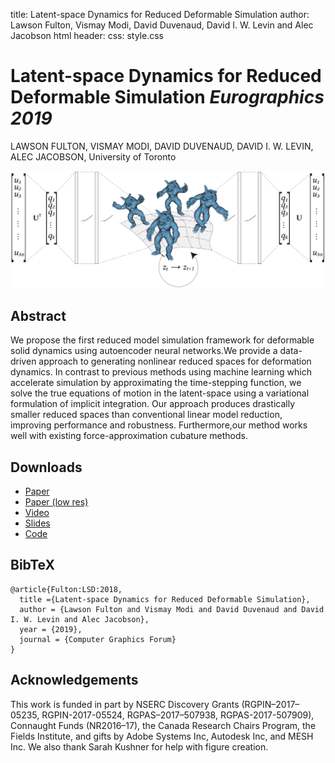 title: Latent-space Dynamics for Reduced Deformable Simulation
author: Lawson Fulton, Vismay Modi, David Duvenaud, David I. W. Levin and Alec Jacobson
html header: <meta property="og:image" content="http://www.dgp.toronto.edu/projects/latent-space-dynamics/latent-space-dynamics-teaser.jpg" />
<meta property="og:description" content="We propose the first reduced model simulation framework for deformable solid dynamics using autoencoder neural networks.We provide a data-driven approach to generating nonlinear reduced spaces for deformation dynamics. In contrast to previous methods using machine learning which accelerate simulation by approximating the time-stepping function, we solve the true equations of motion in the latent-space using a variational formulation of implicit integration. Our approach produces drastically smaller reduced spaces than conventional linear model reduction, improving performance and robustness. Furthermore,our method works well with existing force-approximation cubature methods." />
<meta name="twitter:card" content="summary"></meta>
<meta name="og:title" content="Latent-space Dynamics for Reduced Deformable Simulation"></meta>
css: style.css

# Latent-space Dynamics for Reduced Deformable Simulation _Eurographics 2019_

<div class=authors>

LAWSON FULTON, VISMAY MODI, DAVID DUVENAUD, DAVID I. W. LEVIN, ALEC JACOBSON, University of Toronto

</div>

![](latent-space-dynamics-teaser.jpg)

## Abstract
We propose the first reduced model simulation framework for deformable solid
dynamics using autoencoder neural networks.We provide a data-driven approach to
generating nonlinear reduced spaces for deformation dynamics. In contrast to
previous methods using machine learning which accelerate simulation by
approximating the time-stepping function, we solve the true equations of motion
in the latent-space using a variational formulation of implicit integration. Our
approach produces drastically smaller reduced spaces than conventional linear
model reduction, improving performance and robustness. Furthermore,our method
works well with existing force-approximation cubature methods.

## Downloads

 - [Paper](latent-space-dynamics-for-reduced-deformable-simulation-eurographics-2019-fulton-et-al.pdf)
 - [Paper (low res)](latent-space-dynamics-for-reduced-deformable-simulation-eurographics-2019-compressed-fulton-et-al.pdf)
 - [Video](latent-space-dynamics.mp4)
 - [Slides]()
 - [Code]()

<!-- ## Video -->

<!-- Embed Youtube video here -->

## BibTeX

```
@article{Fulton:LSD:2018,
  title ={Latent-space Dynamics for Reduced Deformable Simulation},
  author = {Lawson Fulton and Vismay Modi and David Duvenaud and David I. W. Levin and Alec Jacobson},
  year = {2019},
  journal = {Computer Graphics Forum}
}
```

## Acknowledgements 

This work is funded in part by NSERC Discovery Grants (RGPIN–2017–05235,
RGPIN-2017-05524, RGPAS–2017–507938, RGPAS-2017-507909), Connaught Funds
(NR2016–17), the Canada Research Chairs Program, the Fields Institute, and gifts
by Adobe Systems Inc, Autodesk Inc, and MESH Inc. We also thank Sarah Kushner
for help with figure creation.
